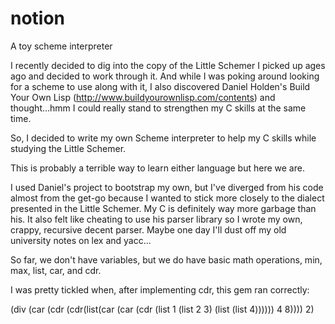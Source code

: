 # notion
A toy scheme interpreter

I recently decided to dig into the copy of the Little Schemer I picked up ages ago and decided to work through it. 
And while I was poking around looking for a scheme to use along with it, I also discovered Daniel Holden's
Build Your Own Lisp (http://www.buildyourownlisp.com/contents) and thought...hmm I could really stand to strengthen my
C skills at the same time.

So, I decided to write my own Scheme interpreter to help my C skills while studying the Little Schemer.

This is probably a terrible way to learn either language but here we are.

I used Daniel's project to bootstrap my own, but I've diverged from his code almost from the get-go because I wanted to stick 
more closely to the dialect presented in the Little Schemer. My C is definitely way more garbage than his. It also felt like 
cheating to use his parser library so I wrote my own, crappy, recursive decent parser. Maybe one day I'll dust off my old
university notes on lex and yacc...

So far, we don't have variables, but we do have basic math operations, min, max, list, car, and cdr.

I was pretty tickled when, after implementing cdr, this gem ran correctly:

(div (car (cdr (cdr(list(car (car (cdr (list 1 (list 2 3) (list (list 4)))))) 4 8)))) 2)
